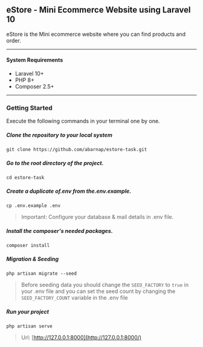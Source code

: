 ## eStore - Mini Ecommerce Website using Laravel 10

eStore is the Mini ecommerce website where you can find products and order.

---

#### System Requirements

-   Laravel 10+
-   PHP 8+
-   Composer 2.5+

---

### Getting Started

Execute the following commands in your terminal one by one.

##### Clone the repository to your local system

```
git clone https://github.com/abarnap/estore-task.git
```

##### Go to the root directory of the project.

```
cd estore-task
```

##### Create a duplicate of.env from the.env.example.

```
cp .env.example .env
```

> Important: Configure your database & mail details in .env file.

##### Install the composer's needed packages.

```
composer install
```

##### Migration & Seeding

```
php artisan migrate --seed
```

> Before seeding data you should change the `SEED_FACTORY` to `true` in your .env file and you can set the seed count by changing the `SEED_FACTORY_COUNT` variable in the .env file

##### Run your project

```
php artisan serve
```

> Url: [http://127.0.0.1:8000](http://127.0.0.1:8000/)
